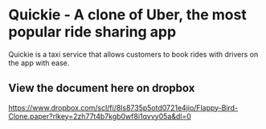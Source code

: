 # Quickie - A clone of Uber, the most popular ride sharing app 
 Quickie is a taxi service that allows customers to book rides with drivers on the app with ease.

## View the document here on dropbox
https://www.dropbox.com/scl/fi/8ls8735p5otd0721e4jio/Flappy-Bird-Clone.paper?rlkey=2zh77t4b7kgb0wf8i1qvvy05a&dl=0
